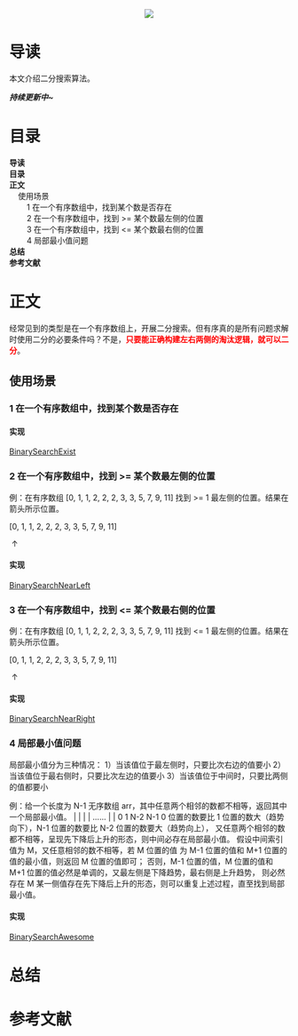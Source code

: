 <div align="center"><img src="https://gitee.com/struggle3014/picBed/raw/master/name_code.png"></div>

# 导读

本文介绍二分搜索算法。

***持续更新中~***



# 目录

<nav>
<a href='#导读' style='text-decoration:none;font-weight:bolder'>导读</a><br/>
<a href='#目录' style='text-decoration:none;font-weight:bolder'>目录</a><br/>
<a href='#正文' style='text-decoration:none;font-weight:bolder'>正文</a><br/>
&nbsp;&nbsp;&nbsp;&nbsp;<a href='#使用场景' style='text-decoration:none;${border-style}'>使用场景</a><br/>
&nbsp;&nbsp;&nbsp;&nbsp;&nbsp;&nbsp;&nbsp;&nbsp;<a href='#1 在一个有序数组中，找到某个数是否存在' style='text-decoration:none;${border-style}'>1 在一个有序数组中，找到某个数是否存在</a><br/>
&nbsp;&nbsp;&nbsp;&nbsp;&nbsp;&nbsp;&nbsp;&nbsp;<a href='#2 在一个有序数组中，找到 >= 某个数最左侧的位置' style='text-decoration:none;${border-style}'>2 在一个有序数组中，找到 >= 某个数最左侧的位置</a><br/>
&nbsp;&nbsp;&nbsp;&nbsp;&nbsp;&nbsp;&nbsp;&nbsp;<a href='#3 在一个有序数组中，找到 <= 某个数最右侧的位置' style='text-decoration:none;${border-style}'>3 在一个有序数组中，找到 <= 某个数最右侧的位置</a><br/>
&nbsp;&nbsp;&nbsp;&nbsp;&nbsp;&nbsp;&nbsp;&nbsp;<a href='#4 局部最小值问题' style='text-decoration:none;${border-style}'>4 局部最小值问题</a><br/>
<a href='#总结' style='text-decoration:none;font-weight:bolder'>总结</a><br/>
<a href='#参考文献' style='text-decoration:none;font-weight:bolder'>参考文献</a><br/>
</nav>

# 正文

经常见到的类型是在一个有序数组上，开展二分搜索。但有序真的是所有问题求解时使用二分的必要条件吗？不是，<font color="red">**只要能正确构建左右两侧的淘汰逻辑，就可以二分**</font>。



## 使用场景

### 1 在一个有序数组中，找到某个数是否存在

#### 实现

[BinarySearchExist](../../../../projects/alogorithm-basic/src/main/java/com/xiumei/alogrithm/search/Code01_BSExist.java)

### 2 在一个有序数组中，找到 >= 某个数最左侧的位置

例：在有序数组 [0, 1, 1, 2, 2, 2, 3, 3, 5, 7, 9, 11] 找到 >= 1 最左侧的位置。结果在箭头所示位置。

[0, 1, 1, 2, 2, 2, 3, 3, 5, 7, 9, 11]

​     ↑

#### 实现

[BinarySearchNearLeft](../../../../projects/alogorithm-basic/src/main/java/com/xiumei/alogrithm/search/Code02_BSNearLeft.java)



### 3 在一个有序数组中，找到 <= 某个数最右侧的位置

例：在有序数组 [0, 1, 1, 2, 2, 2, 3, 3, 5, 7, 9, 11] 找到 <= 1 最左侧的位置。结果在箭头所示位置。

[0, 1, 1, 2, 2, 2, 3, 3, 5, 7, 9, 11]

​         ↑

#### 实现

[BinarySearchNearRight](../../../../projects/alogorithm-basic/src/main/java/com/xiumei/alogrithm/search/Code03_BSNearRight.java)

### 4 局部最小值问题

局部最小值分为三种情况：
1）当该值位于最左侧时，只要比次右边的值要小
2）当该值位于最右侧时，只要比次左边的值要小
3）当该值位于中间时，只要比两侧的值都要小

例：给一个长度为 N-1 无序数组 arr，其中任意两个相邻的数都不相等，返回其中一个局部最小值。
|                    |
|    |   ......  |   |
0    1          N-2 N-1
0 位置的数要比 1 位置的数大（趋势向下），N-1 位置的数要比 N-2 位置的数要大（趋势向上），
又任意两个相邻的数都不相等，呈现先下降后上升的形态，则中间必存在局部最小值。
假设中间索引值为 M，又任意相邻的数不相等，若 M 位置的值 为 M-1 位置的值和 M+1 位置的值的最小值，则返回 M 位置的值即可；
否则，M-1 位置的值，M 位置的值和 M+1 位置的值必然是单调的，又最左侧是下降趋势，最右侧是上升趋势，
则必然存在 M 某一侧值存在先下降后上升的形态，则可以重复上述过程，直至找到局部最小值。

#### 实现

[BinarySearchAwesome](../../../../projects/alogorithm-basic/src/main/java/com/xiumei/alogrithm/search/Code04_BSAwesome.java)



# 总结



# 参考文献

